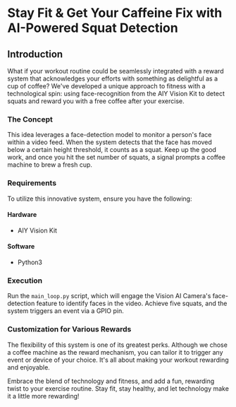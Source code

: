 # Stay Fit & Get Your Caffeine Fix with AI-Powered Squat Detection


## Introduction

What if your workout routine could be seamlessly integrated with a reward system that acknowledges your efforts with something as delightful as a cup of coffee? We've developed a unique approach to fitness with a technological spin: using face-recognition from the AIY Vision Kit to detect squats and reward you with a free coffee after your exercise.

### The Concept

This idea leverages a face-detection model to monitor a person's face within a video feed. When the system detects that the face has moved below a certain height threshold, it counts as a squat. Keep up the good work, and once you hit the set number of squats, a signal prompts a coffee machine to brew a fresh cup.

### Requirements

To utilize this innovative system, ensure you have the following:

#### Hardware
- AIY Vision Kit

#### Software
- Python3

### Execution

Run the `main_loop.py` script, which will engage the Vision AI Camera's face-detection feature to identify faces in the video. Achieve five squats, and the system triggers an event via a GPIO pin.

### Customization for Various Rewards

The flexibility of this system is one of its greatest perks. Although we chose a coffee machine as the reward mechanism, you can tailor it to trigger any event or device of your choice. It's all about making your workout rewarding and enjoyable.

Embrace the blend of technology and fitness, and add a fun, rewarding twist to your exercise routine. Stay fit, stay healthy, and let technology make it a little more rewarding!


